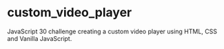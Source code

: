 # custom_video_player
JavaScript 30 challenge creating a custom video player using HTML, CSS and Vanilla JavaScript.
